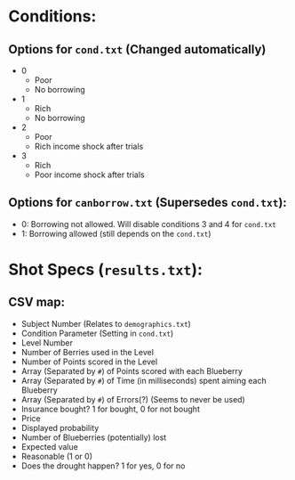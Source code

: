 Conditions:
===
Options for `cond.txt` (Changed automatically)
---
- 0
  - Poor
  - No borrowing
- 1
  - Rich
  - No borrowing
- 2
  - Poor
  - Rich income shock after trials
- 3
  - Rich
  - Poor income shock after trials

Options for `canborrow.txt` (Supersedes `cond.txt`):
---
- 0: Borrowing not allowed. Will disable conditions 3 and 4 for `cond.txt`
- 1: Borrowing allowed (still depends on the `cond.txt`)

Shot Specs (`results.txt`):
===
CSV map:
---
- Subject Number (Relates to `demographics.txt`)
- Condition Parameter (Setting in `cond.txt`)
- Level Number
- Number of Berries used in the Level
- Number of Points scored in the Level
- Array (Separated by `#`) of Points scored with each Blueberry
- Array (Separated by `#`) of Time (in milliseconds) spent aiming each Blueberry
- Array (Separated by `#`) of Errors(?) (Seems to never be used)
- Insurance bought? 1 for bought, 0 for not bought
- Price
- Displayed probability
- Number of Blueberries (potentially) lost
- Expected value
- Reasonable (1 or 0)
- Does the drought happen? 1 for yes, 0 for no
